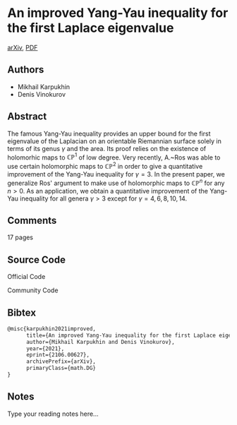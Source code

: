
# An improved Yang-Yau inequality for the first Laplace eigenvalue

[arXiv](https://arxiv.org/abs/2106.0627), [PDF](https://arxiv.org/pdf/2106.0627.pdf)

## Authors

- Mikhail Karpukhin
- Denis Vinokurov

## Abstract

The famous Yang-Yau inequality provides an upper bound for the first eigenvalue of the Laplacian on an orientable Riemannian surface solely in terms of its genus $\gamma$ and the area. Its proof relies on the existence of holomorhic maps to $\mathbb{CP}^1$ of low degree. Very recently, A.~Ros was able to use certain holomorphic maps to $\mathbb{CP}^2$ in order to give a quantitative improvement of the Yang-Yau inequality for $\gamma=3$. In the present paper, we generalize Ros' argument to make use of holomorphic maps to $\mathbb{CP}^n$ for any $n>0$. As an application, we obtain a quantitative improvement of the Yang-Yau inequality for all genera $\gamma>3$ except for $\gamma = 4,6,8,10,14$.

## Comments

17 pages

## Source Code

Official Code



Community Code



## Bibtex

```tex
@misc{karpukhin2021improved,
      title={An improved Yang-Yau inequality for the first Laplace eigenvalue}, 
      author={Mikhail Karpukhin and Denis Vinokurov},
      year={2021},
      eprint={2106.00627},
      archivePrefix={arXiv},
      primaryClass={math.DG}
}
```

## Notes

Type your reading notes here...

